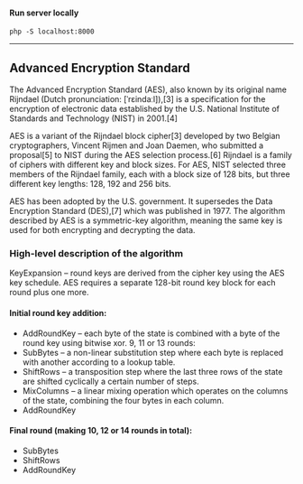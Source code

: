 #### Run server locally
`php -S localhost:8000`

-------

## Advanced Encryption Standard
The Advanced Encryption Standard (AES), also known by its original name Rijndael (Dutch pronunciation: [ˈrɛindaːl]),[3] is a specification for the encryption of electronic data established by the U.S. National Institute of Standards and Technology (NIST) in 2001.[4]

AES is a variant of the Rijndael block cipher[3] developed by two Belgian cryptographers, Vincent Rijmen and Joan Daemen, who submitted a proposal[5] to NIST during the AES selection process.[6] Rijndael is a family of ciphers with different key and block sizes. For AES, NIST selected three members of the Rijndael family, each with a block size of 128 bits, but three different key lengths: 128, 192 and 256 bits.

AES has been adopted by the U.S. government. It supersedes the Data Encryption Standard (DES),[7] which was published in 1977. The algorithm described by AES is a symmetric-key algorithm, meaning the same key is used for both encrypting and decrypting the data. 

### High-level description of the algorithm

KeyExpansion – round keys are derived from the cipher key using the AES key schedule. AES requires a separate 128-bit round key block for each round plus one more.

#### Initial round key addition:
- AddRoundKey – each byte of the state is combined with a byte of the round key using bitwise xor.
9, 11 or 13 rounds:
- SubBytes – a non-linear substitution step where each byte is replaced with another according to a lookup table.
- ShiftRows – a transposition step where the last three rows of the state are shifted cyclically a certain number of steps.
- MixColumns – a linear mixing operation which operates on the columns of the state, combining the four bytes in each column.
- AddRoundKey

#### Final round (making 10, 12 or 14 rounds in total):
- SubBytes
- ShiftRows
- AddRoundKey
